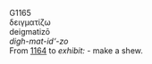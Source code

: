 G1165  
δειγματίζω  
deigmatizō  
*digh-mat-id‘-zo*  
From [1164](g1164) to *exhibit:* - make a shew.  
